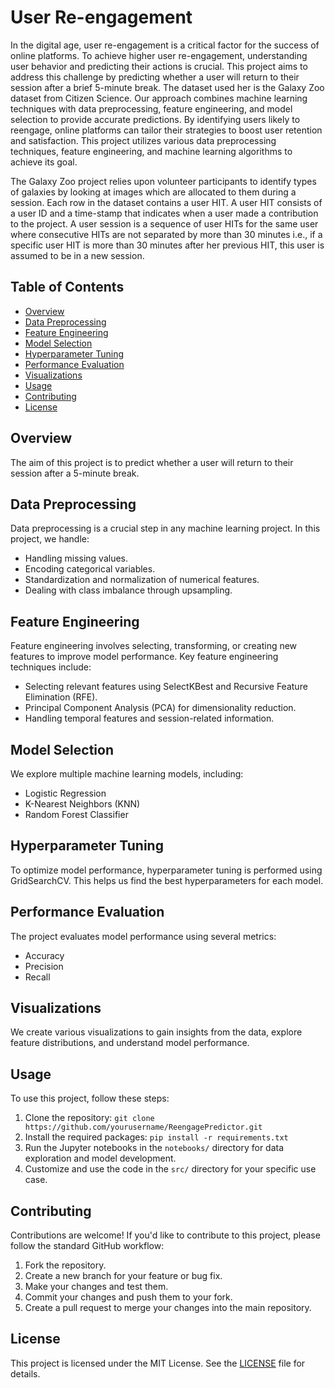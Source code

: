 # User Re-engagement

In the digital age, user re-engagement is a critical factor for the success of online platforms. To achieve higher user re-engagement, understanding user behavior and predicting their actions is crucial. This project aims to address this challenge by predicting whether a user will return to their session after a brief 5-minute break. The dataset used her is the Galaxy Zoo dataset from Citizen Science.
Our approach combines machine learning techniques with data preprocessing, feature engineering, and model selection to provide accurate predictions. By identifying users likely to reengage, online platforms can tailor their strategies to boost user retention and satisfaction.
This project utilizes various data preprocessing techniques, feature engineering, and machine learning algorithms to achieve its goal.

The Galaxy Zoo project relies upon volunteer participants to identify types of galaxies by looking at
images which are allocated to them during a session. Each row in the dataset contains
a user HIT. A user HIT consists of a user ID and a time-stamp that indicates when a user made a contribution
to the project. A user session is a sequence of user HITs for the same user where consecutive HITs are not
separated by more than 30 minutes i.e., if a specific user HIT is more than 30 minutes after her
previous HIT, this user is assumed to be in a new session.

## Table of Contents

- [Overview](#overview)
- [Data Preprocessing](#data-preprocessing)
- [Feature Engineering](#feature-engineering)
- [Model Selection](#model-selection)
- [Hyperparameter Tuning](#hyperparameter-tuning)
- [Performance Evaluation](#performance-evaluation)
- [Visualizations](#visualizations)
- [Usage](#usage)
- [Contributing](#contributing)
- [License](#license)

## Overview

The aim of this project is to predict whether a user will return to their session after a 5-minute break.

## Data Preprocessing

Data preprocessing is a crucial step in any machine learning project. In this project, we handle:

- Handling missing values.
- Encoding categorical variables.
- Standardization and normalization of numerical features.
- Dealing with class imbalance through upsampling.

## Feature Engineering

Feature engineering involves selecting, transforming, or creating new features to improve model performance. Key feature engineering techniques include:

- Selecting relevant features using SelectKBest and Recursive Feature Elimination (RFE).
- Principal Component Analysis (PCA) for dimensionality reduction.
- Handling temporal features and session-related information.

## Model Selection

We explore multiple machine learning models, including:

- Logistic Regression
- K-Nearest Neighbors (KNN)
- Random Forest Classifier

## Hyperparameter Tuning

To optimize model performance, hyperparameter tuning is performed using GridSearchCV. This helps us find the best hyperparameters for each model.

## Performance Evaluation

The project evaluates model performance using several metrics:

- Accuracy
- Precision
- Recall

## Visualizations

We create various visualizations to gain insights from the data, explore feature distributions, and understand model performance.

## Usage

To use this project, follow these steps:

1. Clone the repository: `git clone https://github.com/yourusername/ReengagePredictor.git`
2. Install the required packages: `pip install -r requirements.txt`
3. Run the Jupyter notebooks in the `notebooks/` directory for data exploration and model development.
4. Customize and use the code in the `src/` directory for your specific use case.

## Contributing

Contributions are welcome! If you'd like to contribute to this project, please follow the standard GitHub workflow:

1. Fork the repository.
2. Create a new branch for your feature or bug fix.
3. Make your changes and test them.
4. Commit your changes and push them to your fork.
5. Create a pull request to merge your changes into the main repository.

## License

This project is licensed under the MIT License. See the [LICENSE](LICENSE) file for details.
